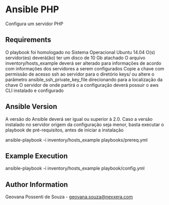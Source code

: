 Ansible PHP
===========

Configura um servidor PHP

Requirements
------------

O playbook foi homologado no Sistema Operacional Ubuntu 14.04
O(s) servidor(es) deverá(ão) ter um disco de 10 Gb atachado
O arquivo inventory/hosts_example deverá ser alterado para informações de acordo com informações dos servidores a serem configurados
Copie a chave com permissão de acesso ssh ao servidor para o diretório keys/ ou altere o parâmetro ansible_ssh_private_key_file direcionando para a localização da chave
O servidor de onde partirá o a configuração deverá possuir o aws CLI instalado e configurado

Ansible Version
----------------

A versão do Ansible deverá ser igual ou superior à 2.0. Caso a versão instalado no servidor origem da configuração seja menor, basta executar o playbook de pré-requisitos, antes de iniciar a instalação

ansible-playbook -i inventory/hosts_example playbooks/prereq.yml

Example Execution
----------------

ansible-playbook -i inventory/hosts_example playbook/config.yml

Author Information
------------------
Geovana Possenti de Souza - geovana.souza@nexxera.com
